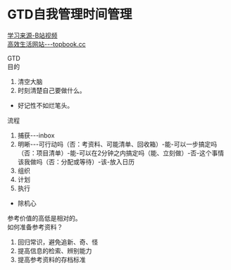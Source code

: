 # GTD自我管理时间管理
[学习来源-B站视频](https://www.bilibili.com/video/av73280139/?redirectFrom=h5)  
[高效生活网站---topbook.cc](https://topbook.cc/overview)

GTD  
目的  
1. 清空大脑  
2.  时刻清楚自己要做什么。
* 好记性不如烂笔头。  

流程  
1. 捕获---inbox  
2. 明晰---可行动吗（否：考资料、可能清单、回收箱）-能-可以一步搞定吗（否：项目清单）-能-可以在2分钟之内搞定吗（能、立刻做）-否-这个事情该我做吗（否：分配或等待）-该-放入日历  
3. 组织  
4. 计划
5. 执行
* 除机心

参考价值的高低是相对的。  
如何准备参考资料？  
1. 回归常识，避免追新、奇、怪
2. 提高信息的检索、辨别能力  
3. 提高参考资料的存档标准

